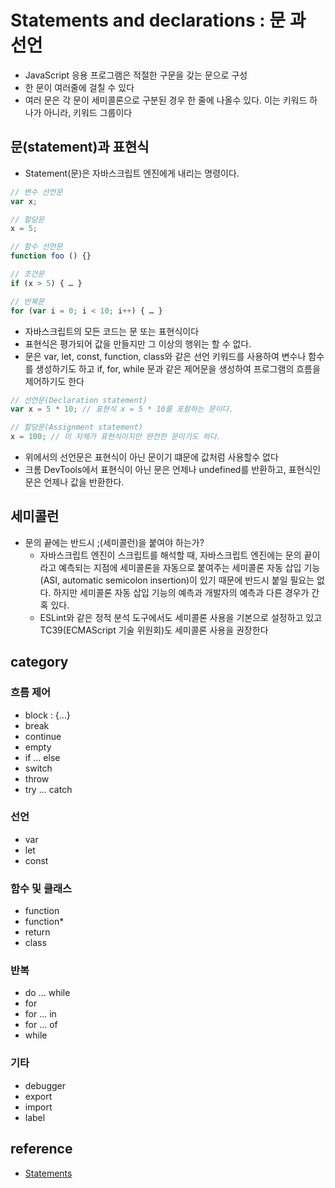 # Statements and declarations : 문 과 선언

- JavaScript 응용 프로그램은 적절한 구문을 갖는 문으로 구성
- 한 문이 여러줄에 걸칠 수 있다
- 여러 문은 각 문이 세미콜론으로 구분된 경우 한 줄에 나올수 있다. 이는 키워드 하나가 아니라, 키워드 그룹이다

## 문(statement)과 표현식

- Statement(문)은 자바스크립트 엔진에게 내리는 명령이다.

```js
// 변수 선언문
var x;

// 할당문
x = 5;

// 함수 선언문
function foo () {}

// 조건문
if (x > 5) { … }

// 반복문
for (var i = 0; i < 10; i++) { … }
```

- 자바스크립트의 모든 코드는 문 또는 표현식이다
- 표현식은 평가되어 값을 만들지만 그 이상의 행위는 할 수 없다.
- 문은 var, let, const, function, class와 같은 선언 키워드를 사용하여 변수나 함수를 생성하기도 하고 if, for, while 문과 같은 제어문을 생성하여 프로그램의 흐름을 제어하기도 한다

```js
// 선언문(Declaration statement)
var x = 5 * 10; // 표현식 x = 5 * 10를 포함하는 문이다.

// 할당문(Assignment statement)
x = 100; // 이 자체가 표현식이지만 완전한 문이기도 하다.
```

- 위에서의 선언문은 표현식이 아닌 문이기 떄문에 값처럼 사용할수 없다
- 크롬 DevTools에서 표현식이 아닌 문은 언제나 undefined를 반환하고, 표현식인 문은 언제나 값을 반환한다.

## 세미콜런

- 문의 끝에는 반드시 ;(세미콜런)을 붙여야 하는가?
  - 자바스크립트 엔진이 스크립트를 해석할 때, 자바스크립트 엔진에는 문의 끝이라고 예측되는 지점에 세미콜론을 자동으로 붙여주는 세미콜론 자동 삽입 기능(ASI, automatic semicolon insertion)이 있기 때문에 반드시 붙일 필요는 없다. 하지만 세미콜론 자동 삽입 기능의 예측과 개발자의 예측과 다른 경우가 간혹 있다.
  - ESLint와 같은 정적 분석 도구에서도 세미콜론 사용을 기본으로 설정하고 있고 TC39(ECMAScript 기술 위원회)도 세미콜론 사용을 권장한다

## category

### 흐름 제어

- block : {...}
- break
- continue
- empty
- if ... else
- switch
- throw
- try ... catch

### 선언

- var
- let
- const

### 함수 및 클래스

- function
- function\*
- return
- class

### 반복

- do ... while
- for
- for ... in
- for ... of
- while

### 기타

- debugger
- export
- import
- label

## reference

- [Statements](https://developer.mozilla.org/ko/docs/Web/JavaScript/Reference/Statements)
